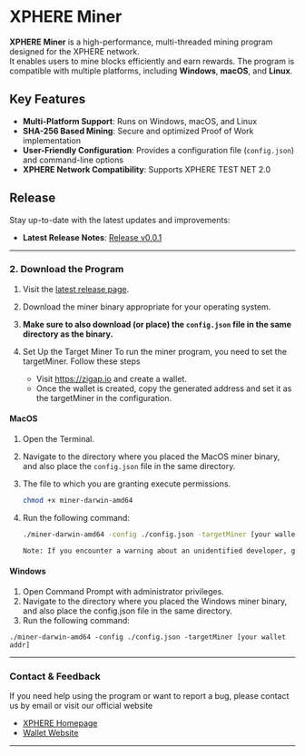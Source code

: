 # XPHERE Miner

**XPHERE Miner** is a high-performance, multi-threaded mining program designed for the XPHERE network.  
It enables users to mine blocks efficiently and earn rewards. The program is compatible with multiple platforms, including **Windows**, **macOS**, and **Linux**.

## Key Features

- **Multi-Platform Support**: Runs on Windows, macOS, and Linux
- **SHA-256 Based Mining**: Secure and optimized Proof of Work implementation
- **User-Friendly Configuration**: Provides a configuration file (`config.json`) and command-line options
- **XPHERE Network Compatibility**: Supports XPHERE TEST NET 2.0

## Release

Stay up-to-date with the latest updates and improvements:

- **Latest Release Notes**: [Release v0.0.1](https://github.com/xpherechain/Xphere-miner/releases/tag/v0.0.0)

---

### 2. Download the Program

1. Visit the [latest release page](https://github.com/xpherechain/Xphere-miner/releases).
2. Download the miner binary appropriate for your operating system.
3. **Make sure to also download (or place) the `config.json` file in the same directory as the binary.**

4. Set Up the Target Miner
   To run the miner program, you need to set the targetMiner. Follow these steps
   - Visit https://zigap.io and create a wallet.
   - Once the wallet is created, copy the generated address and set it as the targetMiner in the configuration.

#### MacOS

1. Open the Terminal.
2. Navigate to the directory where you placed the MacOS miner binary, and also place the `config.json` file in the same directory.
3. The file to which you are granting execute permissions.

   ```bash
   chmod +x miner-darwin-amd64
   ```

4. Run the following command:

   ```bash
   ./miner-darwin-amd64 -config ./config.json -targetMiner [your wallet address]

   Note: If you encounter a warning about an unidentified developer, go to System Preferences → Security & Privacy → General, and allow the miner program.
   ```

#### Windows

1. Open Command Prompt with administrator privileges.
2. Navigate to the directory where you placed the Windows miner binary, and also place the config.json file in the same directory.
3. Run the following command:

```
./miner-darwin-amd64 -config ./config.json -targetMiner [your wallet addr]
```

---

### Contact & Feedback

If you need help using the program or want to report a bug, please contact us by email or visit our official website

- <a href="https://x-phere.com" target="_blank">XPHERE Homepage</a>
- <a href="https://zigap.io" target="_blank">Wallet Website</a>

---
